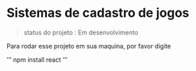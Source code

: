 <h1>Sistemas de cadastro de jogos</h1>

>status do projeto : Em desenvolvimento

Para rodar esse projeto em sua maquina, por favor digite

’’’
npm install react
’’’
